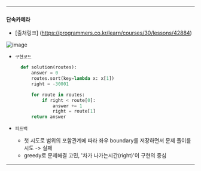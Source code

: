 ---------------------------------------
### `단속카메라` 

  - [출처링크]  (https://programmers.co.kr/learn/courses/30/lessons/42884)
  
![image](https://user-images.githubusercontent.com/15559593/136809930-413bd1b1-bf2e-4802-b410-112c64ab2fbc.png)

  - `구현코드`

    ```Python
      def solution(routes):
          answer = 0
          routes.sort(key=lambda x: x[1])
          right = -30001

          for route in routes:
              if right < route[0]:
                  answer += 1
                  right = route[1]
          return answer
    ```

  - `피드백`

     - 첫 시도로 범위의 포함관계에 따라 좌우 boundary를 저장하면서 문제 풀이를 시도 -> 실패
     - greedy로 문제해결 고민, '차가 나가는시간(right)'이 구현의 중심
     
---------------------------------------
